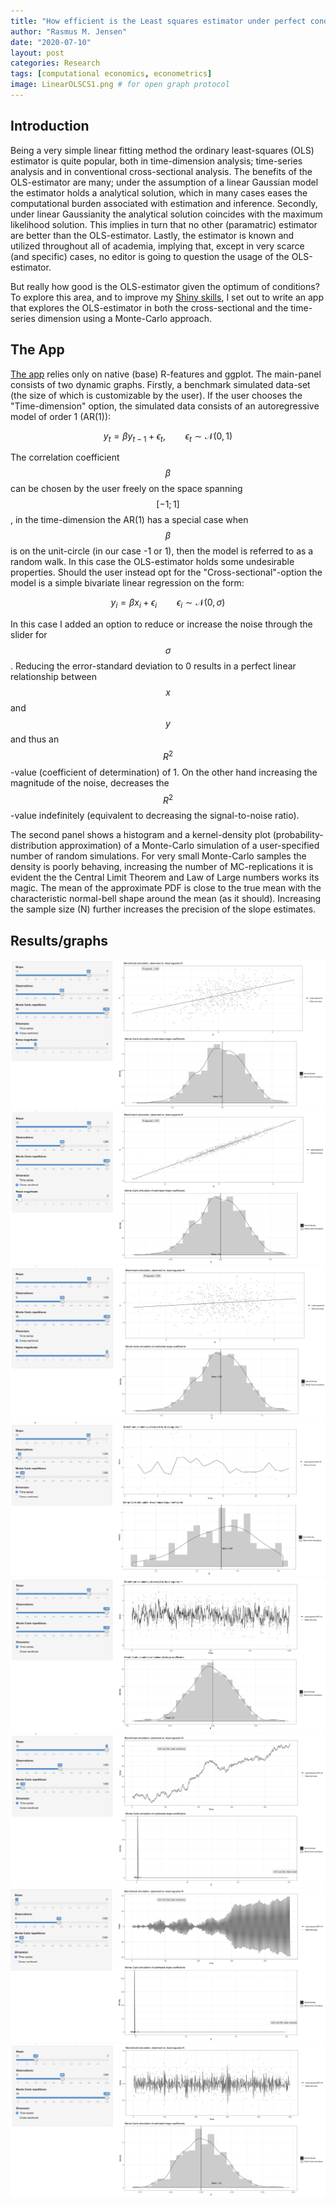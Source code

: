 ```yaml
---
title: "How efficient is the Least squares estimator under perfect conditions?"
author: "Rasmus M. Jensen"
date: "2020-07-10"
layout: post
categories: Research
tags: [computational economics, econometrics]
image: LinearOLSCS1.png # for open graph protocol
---
```


## Introduction

Being a very simple linear fitting method the ordinary least-squares (OLS) estimator is quite popular, both in time-dimension analysis; time-series analysis and in conventional cross-sectional analysis.
The benefits of the OLS-estimator are many; under the assumption of a linear Gaussian model the estimator holds a analytical solution, which in many cases eases the computational burden associated with estimation and inference.
Secondly, under linear Gaussianity the analytical solution coincides with the maximum likelihood solution. This implies in turn that no other (paramatric) estimator are better than the OLS-estimator.
Lastly, the estimator is known and utilized throughout all of academia, implying that, except in very scarce (and specific) cases, no editor is going to question the usage of the OLS-estimator.

But really how good is the OLS-estimator given the optimum of conditions? To explore this area, and to improve my [Shiny skills](https://shiny.rstudio.com), I set out to write an app that explores the OLS-estimator in both the cross-sectional and the time-series dimension using a Monte-Carlo approach.

## The App
[The app](https://rasmusjensen96.shinyapps.io/LeastSquaresEfficiency/) relies only on native (base) R-features and ggplot. The main-panel consists of two dynamic graphs.
Firstly, a benchmark simulated data-set (the size of which is customizable by the user). If the user chooses the "Time-dimension" option, the simulated data consists of an autoregressive model of order 1 (AR(1)):

$$ y_t = \beta y_{t-1} + \epsilon_t, \qquad \epsilon_t \sim \mathcal{N}\left( 0,1\right) $$

The correlation coefficient $$\beta$$ can be chosen by the user freely on the space spanning $$\left[-1;1\right]$$, in the time-dimension the AR(1) has a special case when $$\beta$$ is on the unit-circle (in our case -1 or 1), then the model is referred to as a random walk. In this case the OLS-estimator holds some undesirable properties.
Should the user instead opt for the "Cross-sectional"-option the model is a simple bivariate linear regression on the form:

$$ y_i = \beta x_i + \epsilon_i \qquad \epsilon_i \sim \mathcal{N}\left( 0,\sigma\right) $$

In this case I added an option to reduce or increase the noise through the slider for $$\sigma$$. Reducing the error-standard deviation to 0 results in a perfect linear relationship between $$x$$ and $$y$$ and thus an $$R^2$$-value (coefficient of determination) of 1. On the other hand increasing the magnitude of the noise, decreases the $$R^2$$-value indefinitely (equivalent to decreasing the signal-to-noise ratio).

The second panel shows a histogram and a kernel-density plot (probability-distribution approximation) of a Monte-Carlo simulation of a user-specified number of random simulations. For very small Monte-Carlo samples the density is poorly behaving, increasing the number of MC-replications it is evident the the Central Limit Theorem and Law of Large numbers works its magic. The mean of the approximate PDF is close to the true mean with the characteristic normal-bell shape around the mean (as it should). Increasing the sample size (N) further increases the precision of the slope estimates. 

## Results/graphs

![](../assets/img/LinearOLSCS2.png)<!-- -->
![](../assets/img/LinearOLSCS3.png)<!-- -->
![](../assets/img/LinearOLSCS4.png)<!-- -->
![](../assets/img/LinearOLSTS1.png)<!-- -->
![](../assets/img/LinearOLSTS2.png)<!-- -->
![](../assets/img/LinearOLSUR2.png)<!-- -->
![](../assets/img/LinearOLSNG2.png)<!-- -->
![](../assets/img/LinearOLSNG1.png)<!-- -->



